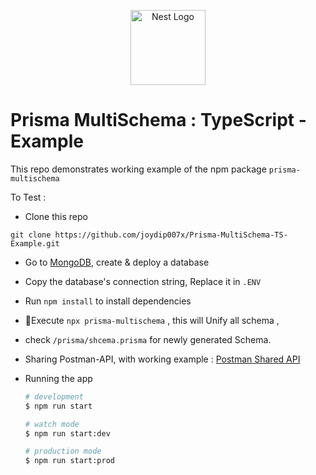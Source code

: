 <p align="center">
  <a href="https://nestjs.com/" target="blank"><img src="https://nestjs.com/img/logo-small.svg" width="120" alt="Nest Logo" /></a>
</p>

# Prisma MultiSchema : TypeScript -Example

This repo demonstrates working example of the npm package `prisma-multischema`

To Test :

 - Clone this repo
  ```
  git clone https://github.com/joydip007x/Prisma-MultiSchema-TS-Example.git
  ```
- Go to [MongoDB](https://cloud.mongodb.com/), 
    create & deploy a database 
- Copy the database's connection string, Replace it in `.ENV`
- Run `npm install` to install dependencies
- 🎯Execute `npx prisma-multischema` , this will Unify all schema  ,
- check `/prisma/shcema.prisma`  for newly generated Schema.

- Sharing Postman-API, with working example : [Postman Shared API ](https://documenter.getpostman.com/view/15393845/2s93m4X2he)
- Running the app

  ```bash
  # development
  $ npm run start

  # watch mode
  $ npm run start:dev

  # production mode
  $ npm run start:prod
  ```
